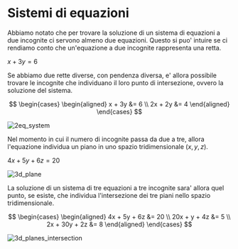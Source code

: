 # Sistemi di equazioni  

Abbiamo notato che per trovare la soluzione di un sistema di equazioni a due incognite ci servono almeno due equazioni. Questo si puo' intuire se ci rendiamo conto che un'equazione a due incognite rappresenta una retta.  

$x + 3y = 6$  

Se abbiamo due rette diverse, con pendenza diversa, e' allora possibile trovare le incognite che individuano il loro punto di intersezione, ovvero la soluzione del sistema.    

$$
\begin{cases}
  \begin{aligned}
    x + 3y &= 6 \\
    2x + 2y &= 4
  \end{aligned}
\end{cases}
$$

![2eq_system](https://github.com/dennyb87/elettrotecnica-serale/assets/7195133/5d1e7084-6e0b-4d44-aba2-786e31755b92)  

Nel momento in cui il numero di incognite passa da due a tre, allora l'equazione individua un piano in uno spazio tridimensionale $(x, y, z)$.  

$4x + 5y + 6z = 20$  

![3d_plane](https://github.com/dennyb87/elettrotecnica-serale/assets/7195133/ce82f6d6-cebb-4bcb-99b3-4eeeadcc318f)  

La soluzione di un sistema di tre equazioni a tre incognite sara' allora quel punto, se esiste, che individua l'intersezione dei tre piani nello spazio tridimensionale.  

$$
\begin{cases}
  \begin{aligned}
    4x + 5y + 6z &= 20 \\
    20x + y + 4z &= 5 \\
    2x + 30y + 2z &= 8
  \end{aligned}
\end{cases}
$$

![3d_planes_intersection](https://github.com/dennyb87/elettrotecnica-serale/assets/7195133/39633ff2-07aa-4bae-9ddc-2ccfd597de21)  

